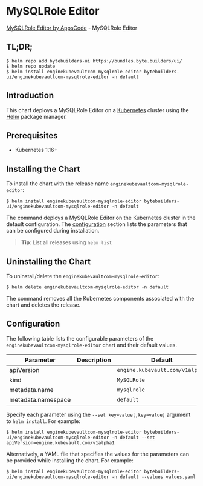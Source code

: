 # MySQLRole Editor

[MySQLRole Editor by AppsCode](https://byte.builders) - MySQLRole Editor

## TL;DR;

```console
$ helm repo add bytebuilders-ui https://bundles.byte.builders/ui/
$ helm repo update
$ helm install enginekubevaultcom-mysqlrole-editor bytebuilders-ui/enginekubevaultcom-mysqlrole-editor -n default
```

## Introduction

This chart deploys a MySQLRole Editor on a [Kubernetes](http://kubernetes.io) cluster using the [Helm](https://helm.sh) package manager.

## Prerequisites

- Kubernetes 1.16+

## Installing the Chart

To install the chart with the release name `enginekubevaultcom-mysqlrole-editor`:

```console
$ helm install enginekubevaultcom-mysqlrole-editor bytebuilders-ui/enginekubevaultcom-mysqlrole-editor -n default
```

The command deploys a MySQLRole Editor on the Kubernetes cluster in the default configuration. The [configuration](#configuration) section lists the parameters that can be configured during installation.

> **Tip**: List all releases using `helm list`

## Uninstalling the Chart

To uninstall/delete the `enginekubevaultcom-mysqlrole-editor`:

```console
$ helm delete enginekubevaultcom-mysqlrole-editor -n default
```

The command removes all the Kubernetes components associated with the chart and deletes the release.

## Configuration

The following table lists the configurable parameters of the `enginekubevaultcom-mysqlrole-editor` chart and their default values.

|     Parameter      | Description |             Default             |
|--------------------|-------------|---------------------------------|
| apiVersion         |             | `engine.kubevault.com/v1alpha1` |
| kind               |             | `MySQLRole`                     |
| metadata.name      |             | `mysqlrole`                     |
| metadata.namespace |             | `default`                       |


Specify each parameter using the `--set key=value[,key=value]` argument to `helm install`. For example:

```console
$ helm install enginekubevaultcom-mysqlrole-editor bytebuilders-ui/enginekubevaultcom-mysqlrole-editor -n default --set apiVersion=engine.kubevault.com/v1alpha1
```

Alternatively, a YAML file that specifies the values for the parameters can be provided while
installing the chart. For example:

```console
$ helm install enginekubevaultcom-mysqlrole-editor bytebuilders-ui/enginekubevaultcom-mysqlrole-editor -n default --values values.yaml
```

